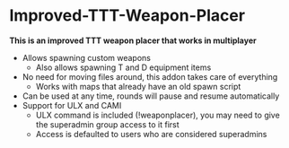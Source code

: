 # Improved-TTT-Weapon-Placer



**This is an improved TTT weapon placer that works in multiplayer**


 - Allows spawning custom weapons
	 - Also allows spawning T and D equipment items
- No need for moving files around, this addon takes care of everything
	- Works with maps that already have an old spawn script
- Can be used at any time, rounds will pause and resume automatically
- Support for ULX and CAMI
	- ULX command is included (!weaponplacer), you may need to give the superadmin group access to it first
	- Access is defaulted to users who are considered superadmins